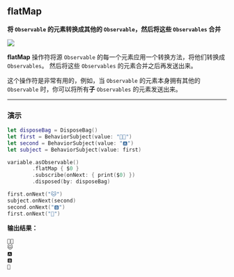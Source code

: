 ## flatMap

**将 `Observable` 的元素转换成其他的 `Observable`，然后将这些 `Observables` 合并**

![](/assets/WhichOperator/Operators/flatMap.png)

**flatMap** 操作符将源 `Observable` 的每一个元素应用一个转换方法，将他们转换成 `Observables`。 然后将这些 `Observables` 的元素合并之后再发送出来。

这个操作符是非常有用的，例如，当 `Observable` 的元素本身拥有其他的 `Observable` 时，你可以将所有**子** `Observables` 的元素发送出来。

---

### 演示

```swift
let disposeBag = DisposeBag()
let first = BehaviorSubject(value: "👦🏻")
let second = BehaviorSubject(value: "🅰️")
let subject = BehaviorSubject(value: first)

variable.asObservable()
        .flatMap { $0 }
        .subscribe(onNext: { print($0) })
        .disposed(by: disposeBag)

first.onNext("🐱")
subject.onNext(second)
second.onNext("🅱️")
first.onNext("🐶")
```

**输出结果：**

```swift
👦🏻
🐱
🅰️
🅱️
🐶
```

